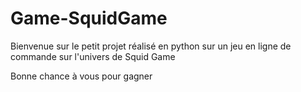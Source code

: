 # Game-SquidGame
Bienvenue sur le petit projet réalisé en python sur un jeu en ligne de commande sur l'univers de Squid Game

Bonne chance à vous pour gagner
